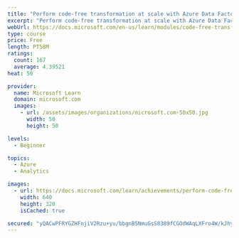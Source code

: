 ```yaml
---
title: "Perform code-free transformation at scale with Azure Data Factory or Azure Synapse Pipeline"
excerpt: "Perform code-free transformation at scale with Azure Data Factory or Azure Synapse Pipeline"
webUrl: https://docs.microsoft.com/en-us/learn/modules/code-free-transformation-scale/
type: course
price: Free
length: PT58M
ratings:
  count: 167
  average: 4.39521
heat: 50

provider:
  name: Microsoft Learn
  domain: microsoft.com
  images:
    - url: /assets/images/organizations/microsoft.com-50x50.jpg
      width: 50
      height: 50

levels:
  - Beginner

topics:
  - Azure
  - Analytics

images:
  - url: https://docs.microsoft.com/learn/achievements/perform-code-free-transformation-scale-azure-data-factory-social.png
    width: 640
    height: 320
    isCached: true

secured: "yQACwPFRYGZHFnjiV2Rzu+yu/bbgnB5NmuGsS8389fCGOdWAqLXFro4W/kJhyCuLa2Cgf+vMNG/6W7HR1yFYYWFglTz9vBxervO/JEkUsI7nNW9DwGUnrlLcSpm/YP/lH16n3Bgeym8FfDaMAlNJ7J4ggdJseRJtY9zoKCxIR8klNLgxHB5q/Lyv7oZxn7G6PPgecOWAPpOHccrVja5zpsGzqG6tvMDw/mgi+W/mKSzwyAfRBzLHk+I/YtzddiV8JhkNbExotdLvREnM3Xb1ZVC5goF/DWYOwDFCFV2J2gDyy0zpe9v0s0EuP1ehe7iYP2lh7gca33etYqTsbf3yiVBWoK4Mi0s3yP3VXLUHCd9IXSFqOIM5qvQqiBTtekQ9eTCN3RLCuXeoaSVQsLnnjoXFzUXdaWyKJGltEHTVQBw=;CWJ5q3fhKb0+XYD1c/2DZg=="
---
```


